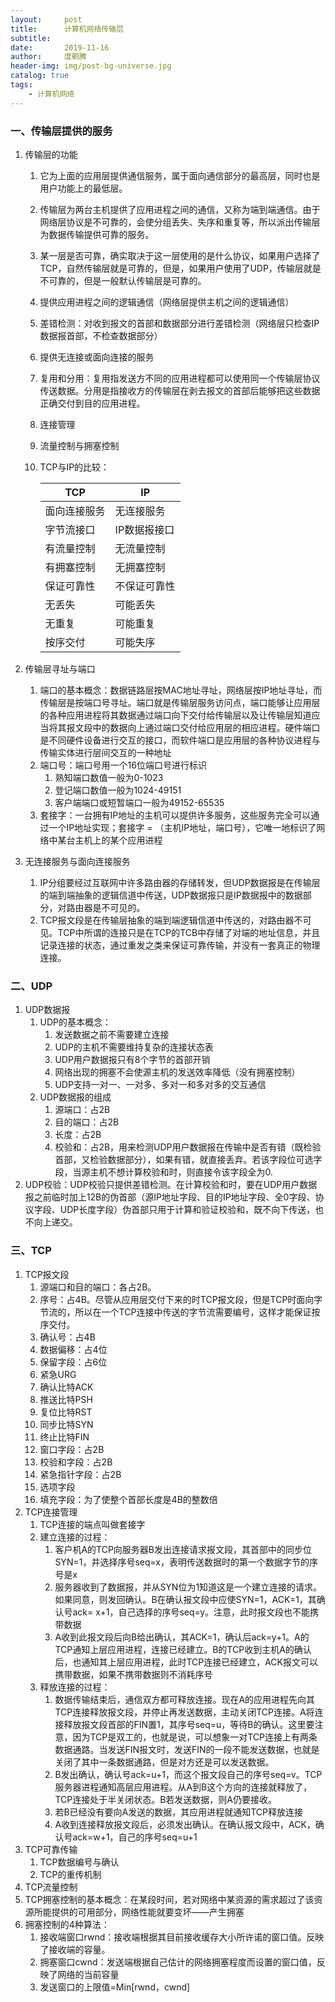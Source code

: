 ```yaml
---
layout:     post
title:      计算机网络传输层
subtitle:   
date:       2019-11-16
author:     度朝腾
header-img: img/post-bg-universe.jpg
catalog: true
tags:
    - 计算机网络
---
```


### 一、传输层提供的服务

1. 传输层的功能

   1. 它为上面的应用层提供通信服务，属于面向通信部分的最高层，同时也是用户功能上的最低层。

   2. 传输层为两台主机提供了应用进程之间的通信，又称为端到端通信。由于网络层协议是不可靠的，会使分组丢失、失序和重复等，所以派出传输层为数据传输提供可靠的服务。

   3. 某一层是否可靠，确实取决于这一层使用的是什么协议，如果用户选择了TCP，自然传输层就是可靠的，但是，如果用户使用了UDP，传输层就是不可靠的，但是一般默认传输层是可靠的。

   4. 提供应用进程之间的逻辑通信（网络层提供主机之间的逻辑通信）

   5. 差错检测：对收到报文的首部和数据部分进行差错检测（网络层只检查IP数据报首部，不检查数据部分）

   6. 提供无连接或面向连接的服务

   7. 复用和分用：复用指发送方不同的应用进程都可以使用同一个传输层协议传送数据。分用是指接收方的传输层在剥去报文的首部后能够把这些数据正确交付到目的应用进程。

   8. 连接管理

   9. 流量控制与拥塞控制

   10. TCP与IP的比较：

       | TCP          | IP           |
       | ------------ | ------------ |
       | 面向连接服务 | 无连接服务   |
       | 字节流接口   | IP数据报接口 |
       | 有流量控制   | 无流量控制   |
       | 有拥塞控制   | 无拥塞控制   |
       | 保证可靠性   | 不保证可靠性 |
       | 无丢失       | 可能丢失     |
       | 无重复       | 可能重复     |
       | 按序交付     | 可能失序     |

2. 传输层寻址与端口

   1. 端口的基本概念：数据链路层按MAC地址寻址，网络层按IP地址寻址，而传输层是按端口号寻址。端口就是传输层服务访问点，端口能够让应用层的各种应用进程将其数据通过端口向下交付给传输层以及让传输层知道应当将其报文段中的数据向上通过端口交付给应用层的相应进程。硬件端口是不同硬件设备进行交互的接口，而软件端口是应用层的各种协议进程与传输实体进行层间交互的一种地址
   2. 端口号：端口号用一个16位端口号进行标识
      1. 熟知端口数值一般为0-1023
      2. 登记端口数值一般为1024-49151
      3. 客户端端口或短暂端口一般为49152-65535
   3. 套接字：一台拥有IP地址的主机可以提供许多服务，这些服务完全可以通过一个IP地址实现；套接字 = （主机IP地址，端口号），它唯一地标识了网络中某台主机上的某个应用进程

3. 无连接服务与面向连接服务

   1. IP分组要经过互联网中许多路由器的存储转发，但UDP数据报是在传输层的端到端抽象的逻辑信道中传送，UDP数据报只是IP数据报中的数据部分，对路由器是不可见的。
   2. TCP报文段是在传输层抽象的端到端逻辑信道中传送的，对路由器不可见。TCP中所谓的连接只是在TCP的TCB中存储了对端的地址信息，并且记录连接的状态，通过重发之类来保证可靠传输，并没有一套真正的物理连接。

### 二、UDP

1. UDP数据报
   1. UDP的基本概念：
      1. 发送数据之前不需要建立连接
      2. UDP的主机不需要维持复杂的连接状态表
      3. UDP用户数据报只有8个字节的首部开销
      4. 网络出现的拥塞不会使源主机的发送效率降低（没有拥塞控制）
      5. UDP支持一对一、一对多、多对一和多对多的交互通信
   2. UDP数据报的组成
      1. 源端口：占2B
      2. 目的端口：占2B
      3. 长度：占2B
      4. 校验和：占2B，用来检测UDP用户数据报在传输中是否有错（既检验首部，又检验数据部分），如果有错，就直接丢弃。若该字段位可选字段，当源主机不想计算校验和时，则直接令该字段全为0.
2. UDP校验：UDP校验只提供差错检测。在计算校验和时，要在UDP用户数据报之前临时加上12B的伪首部（源IP地址字段、目的IP地址字段、全0字段、协议字段、UDP长度字段）伪首部只用于计算和验证校验和，既不向下传送，也不向上递交。

### 三、TCP

1. TCP报文段
   1. 源端口和目的端口：各占2B。
   2. 序号：占4B。尽管从应用层交付下来的时TCP报文段，但是TCP时面向字节流的，所以在一个TCP连接中传送的字节流需要编号，这样才能保证按序交付。
   3. 确认号：占4B
   4. 数据偏移：占4位
   5. 保留字段：占6位
   6. 紧急URG
   7. 确认比特ACK
   8. 推送比特PSH
   9. 复位比特RST
   10. 同步比特SYN
   11. 终止比特FIN
   12. 窗口字段：占2B
   13. 校验和字段：占2B
   14. 紧急指针字段：占2B
   15. 选项字段
   16. 填充字段：为了使整个首部长度是4B的整数倍
2. TCP连接管理
   1. TCP连接的端点叫做套接字
   2. 建立连接的过程：
      1. 客户机A的TCP向服务器B发出连接请求报文段，其首部中的同步位SYN=1，并选择序号seq=x，表明传送数据时的第一个数据字节的序号是x
      2. 服务器收到了数据报，并从SYN位为1知道这是一个建立连接的请求。如果同意，则发回确认。B在确认报文段中应使SYN=1，ACK=1，其确认号ack= x+1，自己选择的序号seq=y。注意，此时报文段也不能携带数据
      3. A收到此报文段后向B给出确认，其ACK=1，确认后ack=y+1。A的TCP通知上层应用进程，连接已经建立。B的TCP收到主机A的确认后，也通知其上层应用进程，此时TCP连接已经建立，ACK报文可以携带数据，如果不携带数据则不消耗序号
   3. 释放连接的过程：
      1. 数据传输结束后，通信双方都可释放连接。现在A的应用进程先向其TCP连接释放报文段，并停止再发送数据，主动关闭TCP连接。A将连接释放报文段首部的FIN置1，其序号seq=u，等待B的确认。这里要注意，因为TCP是双工的，也就是说，可以想象一对TCP连接上有两条数据通路。当发送FIN报文时，发送FIN的一段不能发送数据，也就是关闭了其中一条数据通路，但是对方还是可以发送数据。
      2. B发出确认，确认号ack=u+1，而这个报文段自己的序号seq=v。TCP服务器进程通知高层应用进程。从A到B这个方向的连接就释放了，TCP连接处于半关闭状态。B若发送数据，则A仍要接收。
      3. 若B已经没有要向A发送的数据，其应用进程就通知TCP释放连接
      4. A收到连接释放报文段后，必须发出确认。在确认报文段中，ACK，确认号ack=w+1，自己的序号seq=u+1
3. TCP可靠传输
   1. TCP数据编号与确认
   2. TCP的重传机制
4. TCP流量控制
5. TCP拥塞控制的基本概念：在某段时间，若对网络中某资源的需求超过了该资源所能提供的可用部分，网络性能就要变坏——产生拥塞
6. 拥塞控制的4种算法：
   1. 接收端窗口rwnd：接收端根据其目前接收缓存大小所许诺的窗口值。反映了接收端的容量。
   2. 拥塞窗口cwnd：发送端根据自己估计的网络拥塞程度而设置的窗口值，反映了网络的当前容量
   3. 发送窗口的上限值=Min[rwnd，cwnd]

